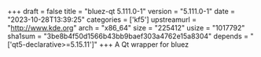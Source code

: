 +++
draft = false
title = "bluez-qt 5.111.0-1"
version = "5.111.0-1"
date = "2023-10-28T13:39:25"
categories = ['kf5']
upstreamurl = "http://www.kde.org"
arch = "x86_64"
size = "225412"
usize = "1017792"
sha1sum = "3be8b4f50d1566b43bb9baef303a4762e15a8304"
depends = "['qt5-declarative>=5.15.11']"
+++
A Qt wrapper for bluez